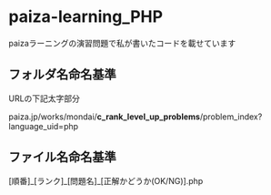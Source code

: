 # paiza-learning_PHP
paizaラーニングの演習問題で私が書いたコードを載せています　　

## フォルダ名命名基準

URLの下記太字部分　

paiza.jp/works/mondai/**c_rank_level_up_problems**/problem_index?language_uid=php


## ファイル名命名基準
[順番]\_[ランク]\_[問題名]\_[正解かどうか(OK/NG)].php
